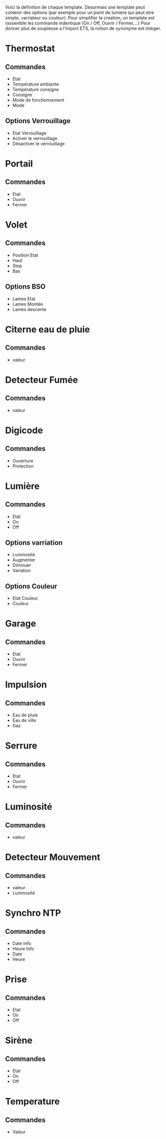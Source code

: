 Voici la définition de chaque template.
Desormais une template peut contenir des options (par exemple pour un point de lumiere qui peut etre simple, varriateur ou couleur).
Pour simplifier la creation, un template est rassemble les commande indentique (On / Off, Ouvrir / Fermer,...)
Pour donner plus de souplesse a l'import ETS, la notion de synonyme est integer.

Thermostat
==========

Commandes
--------
* Etat
* Température ambiante
* Température consigne
* Consigne
* Mode de fonctionnement
* Mode

Options Verrouillage
-------------------
* Etat Verrouillage
* Activer le verrouillage
* Désactiver le verrouillage

Portail
========
Commandes
--------
 * Etat
 * Ouvrir
 * Fermer
 
Volet
=====
Commandes
--------
* Position Etat
* Haut
* Stop
* Bas


Options BSO
-----------
* Lames Etat
* Lames Montée
* Lames descente

Citerne eau de pluie
====================
Commandes
--------
* valeur

Detecteur Fumée
==============
Commandes
--------
* valeur

Digicode
========
Commandes
--------
* Ouverture
* Protection

Lumière
========
Commandes
--------
* Etat
* On
* Off

Options varriation
-------------------
* Luminosité
* Augmenter
* Diminuer
* Variation

Options Couleur
---------------
* Etat Couleur
* Couleur

Garage
=======
Commandes
--------
* Etat
* Ouvrir
* Fermer

Impulsion
=========
Commandes
--------
* Eau de pluie
* Eau de ville
* Gaz

Serrure
=======
Commandes
--------
* Etat
* Ouvrir
* Fermer

Luminosité
==========
Commandes
--------
* valeur

Detecteur Mouvement
==================
Commandes
--------
* valeur
* Luminosité

Synchro NTP
===========
Commandes
--------
* Date Info
* Heure Info
* Date
* Heure

Prise
======
Commandes
--------
* Etat
* On
* Off

Sirène
======
Commandes
--------
* Etat
* On
* Off

Temperature
===========
Commandes
--------
* Valeur
